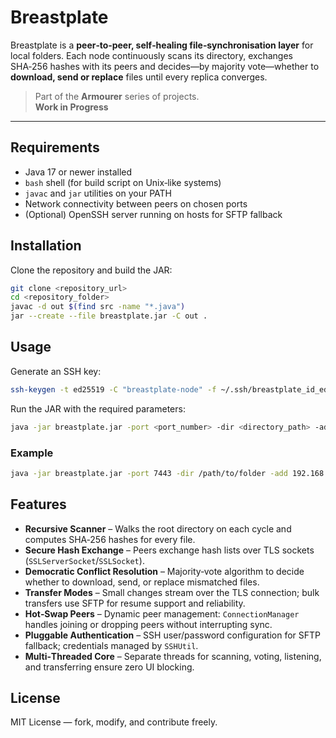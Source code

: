 # Breastplate

Breastplate is a **peer‑to‑peer, self‑healing file‑synchronisation layer** for local folders. Each node continuously scans its directory, exchanges SHA‑256 hashes with its peers and decides—by majority vote—whether to **download, send or replace** files until every replica converges.

> Part of the **Armourer** series of projects.  
> **Work in Progress**
---

## Requirements

* Java 17 or newer installed
* `bash` shell (for build script on Unix‑like systems)
* `javac` and `jar` utilities on your PATH
* Network connectivity between peers on chosen ports
* (Optional) OpenSSH server running on hosts for SFTP fallback

## Installation

Clone the repository and build the JAR:

```bash
git clone <repository_url>
cd <repository_folder>
javac -d out $(find src -name "*.java")
jar --create --file breastplate.jar -C out .
```

## Usage

Generate an SSH key:
```bash
ssh-keygen -t ed25519 -C "breastplate-node" -f ~/.ssh/breastplate_id_ed25519 -N "passingWord"
```

Run the JAR with the required parameters:

```bash
java -jar breastplate.jar -port <port_number> -dir <directory_path> -add <peer_hosts:port> -user <ssh_username> -password <ssh_password>
```

### Example

```bash
java -jar breastplate.jar -port 7443 -dir /path/to/folder -add 192.168.10.2:7443 192.168.50.3:7443 -user Gandalf -password youShallNotGuess
```

## Features

* **Recursive Scanner** – Walks the root directory on each cycle and computes SHA‑256 hashes for every file.
* **Secure Hash Exchange** – Peers exchange hash lists over TLS sockets (`SSLServerSocket`/`SSLSocket`).
* **Democratic Conflict Resolution** – Majority‑vote algorithm to decide whether to download, send, or replace mismatched files.
* **Transfer Modes** – Small changes stream over the TLS connection; bulk transfers use SFTP for resume support and reliability.
* **Hot‑Swap Peers** – Dynamic peer management: `ConnectionManager` handles joining or dropping peers without interrupting sync.
* **Pluggable Authentication** – SSH user/password configuration for SFTP fallback; credentials managed by `SSHUtil`.
* **Multi‑Threaded Core** – Separate threads for scanning, voting, listening, and transferring ensure zero UI blocking.

## License

MIT License — fork, modify, and contribute freely.
